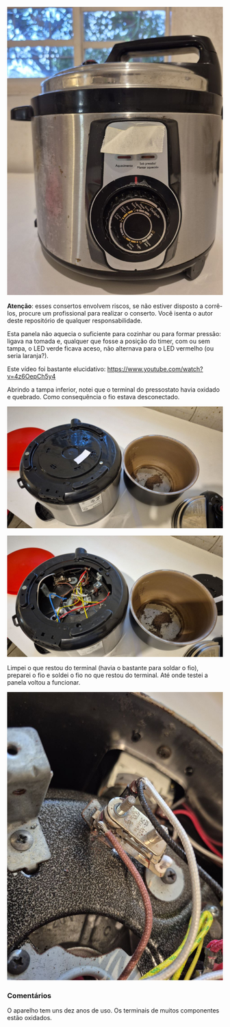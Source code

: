 ![](./4999212968017243796.jpg)

**Atenção**: esses consertos envolvem riscos, se não estiver disposto a corrê-los, procure um profissional para realizar o conserto. Você isenta o autor deste repositório de qualquer responsabilidade.

Esta panela não aquecia o suficiente para cozinhar ou para formar pressão: ligava na tomada e, qualquer que fosse a posição do timer, com ou sem tampa, o LED verde ficava aceso, não alternava para o LED vermelho (ou seria laranja?).

Este vídeo foi bastante elucidativo: https://www.youtube.com/watch?v=4z6OepCh5y4

Abrindo a tampa inferior, notei que o terminal do pressostato havia oxidado e quebrado. Como consequência o fio estava desconectado.

![](./4999212968017243798.jpg)

![](./4999212968017243799.jpg)

Limpei o que restou do terminal (havia o bastante para soldar o fio), preparei o fio e soldei o fio no que restou do terminal. Até onde testei a panela voltou a funcionar.

![](./4999212968017243797.jpg)

### Comentários

O aparelho tem uns dez anos de uso. Os terminais de muitos componentes estão oxidados.
